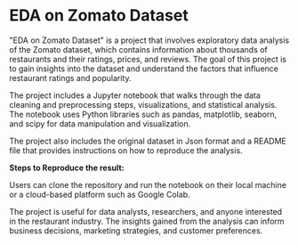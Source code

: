 # **EDA on Zomato Dataset**

"EDA on Zomato Dataset" is a project that involves exploratory data analysis of the Zomato dataset, which contains information about thousands of restaurants and their ratings, prices, and reviews. The goal of this project is to gain insights into the dataset and understand the factors that influence restaurant ratings and popularity.

The project includes a Jupyter notebook that walks through the data cleaning and preprocessing steps, visualizations, and statistical analysis. The notebook uses Python libraries such as pandas, matplotlib, seaborn, and scipy for data manipulation and visualization.

The project also includes the original dataset in Json format and a README file that provides instructions on how to reproduce the analysis. 

**Steps to Reproduce the result:**

Users can clone the repository and run the notebook on their local machine or a cloud-based platform such as Google Colab.

The project is useful for data analysts, researchers, and anyone interested in the restaurant industry. The insights gained from the analysis can inform business decisions, marketing strategies, and customer preferences.
